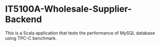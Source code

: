 # IT5100A-Wholesale-Supplier-Backend

This is a Scala application that tests the performance of MySQL database using TPC-C benchmark.
